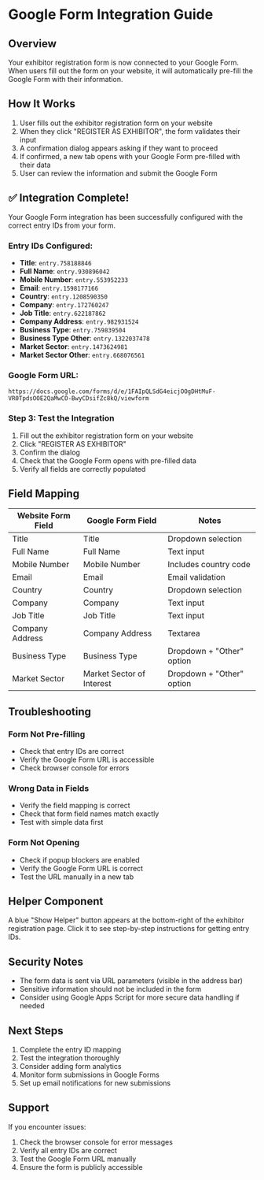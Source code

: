# Google Form Integration Guide

## Overview
Your exhibitor registration form is now connected to your Google Form. When users fill out the form on your website, it will automatically pre-fill the Google Form with their information.

## How It Works
1. User fills out the exhibitor registration form on your website
2. When they click "REGISTER AS EXHIBITOR", the form validates their input
3. A confirmation dialog appears asking if they want to proceed
4. If confirmed, a new tab opens with your Google Form pre-filled with their data
5. User can review the information and submit the Google Form

## ✅ Integration Complete!

Your Google Form integration has been successfully configured with the correct entry IDs from your form.

### Entry IDs Configured:
- **Title**: `entry.758188846`
- **Full Name**: `entry.930896042`
- **Mobile Number**: `entry.553952233`
- **Email**: `entry.1598177166`
- **Country**: `entry.1208590350`
- **Company**: `entry.172760247`
- **Job Title**: `entry.622187862`
- **Company Address**: `entry.982931524`
- **Business Type**: `entry.759839504`
- **Business Type Other**: `entry.1322037478`
- **Market Sector**: `entry.1473624981`
- **Market Sector Other**: `entry.668076561`

### Google Form URL:
`https://docs.google.com/forms/d/e/1FAIpQLSdG4eicjOOgDHtMuF-VR0TpdsOOE2QaMwCO-BwyCDsifZc8kQ/viewform`

### Step 3: Test the Integration
1. Fill out the exhibitor registration form on your website
2. Click "REGISTER AS EXHIBITOR"
3. Confirm the dialog
4. Check that the Google Form opens with pre-filled data
5. Verify all fields are correctly populated

## Field Mapping

| Website Form Field | Google Form Field | Notes |
|-------------------|-------------------|-------|
| Title | Title | Dropdown selection |
| Full Name | Full Name | Text input |
| Mobile Number | Mobile Number | Includes country code |
| Email | Email | Email validation |
| Country | Country | Dropdown selection |
| Company | Company | Text input |
| Job Title | Job Title | Text input |
| Company Address | Company Address | Textarea |
| Business Type | Business Type | Dropdown + "Other" option |
| Market Sector | Market Sector of Interest | Dropdown + "Other" option |

## Troubleshooting

### Form Not Pre-filling
- Check that entry IDs are correct
- Verify the Google Form URL is accessible
- Check browser console for errors

### Wrong Data in Fields
- Verify the field mapping is correct
- Check that form field names match exactly
- Test with simple data first

### Form Not Opening
- Check if popup blockers are enabled
- Verify the Google Form URL is correct
- Test the URL manually in a new tab

## Helper Component
A blue "Show Helper" button appears at the bottom-right of the exhibitor registration page. Click it to see step-by-step instructions for getting entry IDs.

## Security Notes
- The form data is sent via URL parameters (visible in the address bar)
- Sensitive information should not be included in the form
- Consider using Google Apps Script for more secure data handling if needed

## Next Steps
1. Complete the entry ID mapping
2. Test the integration thoroughly
3. Consider adding form analytics
4. Monitor form submissions in Google Forms
5. Set up email notifications for new submissions

## Support
If you encounter issues:
1. Check the browser console for error messages
2. Verify all entry IDs are correct
3. Test the Google Form URL manually
4. Ensure the form is publicly accessible
